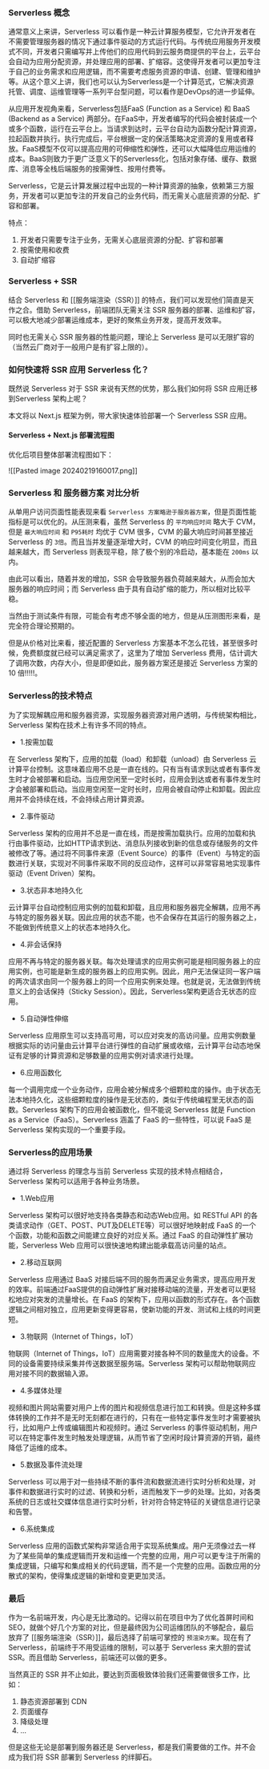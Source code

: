 ### Serverless 概念
通常意义上来讲，Serverless 可以看作是一种云计算服务模型，它允许开发者在不需要管理服务器的情况下通过事件驱动的方式运行代码。与传统应用服务开发模式不同，开发者只需编写并上传他们的应用代码到云服务商提供的平台上，云平台会自动为应用分配资源，并处理应用的部署、扩缩容。这使得开发者可以更加专注于自己的业务需求和应用逻辑，而不需要考虑服务资源的申请、创建、管理和维护等。从这个意义上讲，我们也可以认为Serverless是一个计算范式，它解决资源托管、调度、运维管理等一系列平台型问题，可以看作是DevOps的进一步延伸。

从应用开发视角来看，Serverless包括FaaS (Function as a Service) 和 BaaS (Backend as a Service) 两部分。在FaaS中，开发者编写的代码会被封装成一个或多个函数，运行在云平台上。当请求到达时，云平台自动为函数分配计算资源，拉起函数并执行。执行完成后，平台根据一定的保活策略决定资源的复用或者释放。FaaS模型不仅可以提高应用的可伸缩性和弹性，还可以大幅降低应用运维的成本。BaaS则致力于更广泛意义下的Serverless化，包括对象存储、缓存、数据库、消息等全栈后端服务的按需弹性、按用付费等。

Serverless，它是云计算发展过程中出现的一种计算资源的抽象，依赖第三方服务，开发者可以更加专注的开发自己的业务代码，而无需关心底层资源的分配、扩容和部署。

特点：

1. 开发者只需要专注于业务，无需关心底层资源的分配、扩容和部署
2. 按需使用和收费
3. 自动扩缩容

### Serverless + SSR

结合 Serverless 和 [[服务端渲染（SSR）]] 的特点，我们可以发现他们简直是天作之合。借助 Serverless，前端团队无需关注 SSR 服务器的部署、运维和扩容，可以极大地减少部署运维成本，更好的聚焦业务开发，提高开发效率。

同时也无需关心 SSR 服务器的性能问题，理论上 Serverless 是可以无限扩容的（当然云厂商对于一般用户是有扩容上限的）。

### 如何快速将 SSR 应用 Serverless 化？

既然说 Serverless 对于 SSR 来说有天然的优势，那么我们如何将 SSR 应用迁移到Serverless 架构上呢？

本文将以 Next.js 框架为例，带大家快速体验部署一个 Serverless SSR 应用。

#### Serverless + Next.js 部署流程图

优化后项目整体部署流程图如下：

![[Pasted image 20240219160017.png]]

### Serverless 和 服务器方案 对比分析

从单用户访问页面性能表现来看 `Serverless 方案略逊于服务器方案`，但是页面性能指标是可以优化的。从压测来看，虽然 Serverless 的 `平均响应时间` 略大于 CVM，但是 `最大响应时间` 和 `P95耗时` 均优于 CVM 很多，CVM 的最大响应时间甚至接近 Serverless 的 `3倍`。而且当并发量逐渐增大时，CVM 的响应时间变化明显，而且越来越大，而 Serverless 则表现平稳，除了极个别的冷启动，基本能在 `200ms` 以内。

由此可以看出，随着并发的增加，SSR 会导致服务器负荷越来越大，从而会加大服务器的响应时间；而 Serverless 由于具有自动扩缩的能力，所以相对比较平稳。

当然由于测试条件有限，可能会有考虑不够全面的地方，但是从压测图形来看，是完全符合理论预期的。

但是从价格对比来看，接近配置的 Serverless 方案基本不怎么花钱，甚至很多时候，免费额度就已经可以满足需求了，这里为了增加 Serverless 费用，估计调大了调用次数，内存大小，但是即便如此，服务器方案还是接近 Serverless 方案的 10 倍!!!!!。

### Serverless的技术特点

为了实现解耦应用和服务器资源，实现服务器资源对用户透明，与传统架构相比，Serverless 架构在技术上有许多不同的特点。

- 1.按需加载

在 Serverless 架构下，应用的加载（load）和卸载（unload）由 Serverless 云计算平台控制。这意味着应用不总是一直在线的。只有当有请求到达或者有事件发生时才会被部署和启动。当应用空闲至一定时长时，应用会到达或者有事件发生时才会被部署和启动。当应用空闲至一定时长时，应用会被自动停止和卸载。因此应用并不会持续在线，不会持续占用计算资源。

- 2.事件驱动

Serverless 架构的应用并不总是一直在线，而是按需加载执行。应用的加载和执行由事件驱动，比如HTTP请求到达、消息队列接收到新的信息或存储服务的文件被修改了等。通过将不同事件来源（Event Source）的事件（Event）与特定的函数进行关联，实现对不同事件采取不同的反应动作，这样可以非常容易地实现事件驱动（Event Driven）架构。

- 3.状态非本地持久化

云计算平台自动控制应用实例的加载和卸载，且应用和服务器完全解耦，应用不再与特定的服务器关联。因此应用的状态不能，也不会保存在其运行的服务器之上，不能做到传统意义上的状态本地持久化。

- 4.非会话保持

应用不再与特定的服务器关联。每次处理请求的应用实例可能是相同服务器上的应用实例，也可能是新生成的服务器上的应用实例。因此，用户无法保证同一客户端的两次请求由同一个服务器上的同一个应用实例来处理。也就是说，无法做到传统意义上的会话保持（Sticky Session）。因此，Serverless架构更适合无状态的应用。

- 5.自动弹性伸缩

Serverless 应用原生可以支持高可用，可以应对突发的高访问量。应用实例数量根据实际的访问量由云计算平台进行弹性的自动扩展或收缩，云计算平台动态地保证有足够的计算资源和足够数量的应用实例对请求进行处理。

- 6.应用函数化

每一个调用完成一个业务动作，应用会被分解成多个细颗粒度的操作。由于状态无法本地持久化，这些细颗粒度的操作是无状态的，类似于传统编程里无状态的函数。Serverless 架构下的应用会被函数化，但不能说 Serverless 就是 Function as a Service（FaaS）。Serverless 涵盖了 FaaS 的一些特性，可以说 FaaS 是 Serverless 架构实现的一个重要手段。

### Serverless的应用场景

通过将 Serverless 的理念与当前 Serverless 实现的技术特点相结合，Serverless 架构可以适用于各种业务场景。

- 1.Web应用

Serverless 架构可以很好地支持各类静态和动态Web应用。如 RESTful API 的各类请求动作（GET、POST、PUT及DELETE等）可以很好地映射成 FaaS 的一个个函数，功能和函数之间能建立良好的对应关系。通过 FaaS 的自动弹性扩展功能，Serverless Web 应用可以很快速地构建出能承载高访问量的站点。

- 2.移动互联网

Serverless 应用通过 BaaS 对接后端不同的服务而满足业务需求，提高应用开发的效率。前端通过FaaS提供的自动弹性扩展对接移动端的流量，开发者可以更轻松地应对突发的流量增长。在 FaaS 的架构下，应用以函数的形式存在。各个函数逻辑之间相对独立，应用更新变得更容易，使新功能的开发、测试和上线的时间更短。

- 3.物联网（Internet of Things，IoT）

物联网（Internet of Things，IoT）应用需要对接各种不同的数量庞大的设备。不同的设备需要持续采集并传送数据至服务端。Serverless 架构可以帮助物联网应用对接不同的数据输入源。

- 4.多媒体处理

视频和图片网站需要对用户上传的图片和视频信息进行加工和转换。但是这种多媒体转换的工作并不是无时无刻都在进行的，只有在一些特定事件发生时才需要被执行，比如用户上传或编辑图片和视频时。通过 Serverless 的事件驱动机制，用户可以在特定事件发生时触发处理逻辑，从而节省了空闲时段计算资源的开销，最终降低了运维的成本。

- 5.数据及事件流处理

Serverless 可以用于对一些持续不断的事件流和数据流进行实时分析和处理，对事件和数据进行实时的过滤、转换和分析，进而触发下一步的处理。比如，对各类系统的日志或社交媒体信息进行实时分析，针对符合特定特征的关键信息进行记录和告警。

- 6.系统集成

Serverless 应用的函数式架构非常适合用于实现系统集成。用户无须像过去一样为了某些简单的集成逻辑而开发和运维一个完整的应用，用户可以更专注于所需的集成逻辑，只编写和集成相关的代码逻辑，而不是一个完整的应用。函数应用的分散式的架构，使得集成逻辑的新增和变更更加灵活。



### 最后

作为一名前端开发，内心是无比激动的。记得以前在项目中为了优化首屏时间和 SEO，就做个好几个方案的对比，但是最终因为公司运维团队的不够配合，最后放弃了 [[服务端渲染（SSR）]]，最后选择了前端可掌控的 `预渲染方案`。现在有了 Serverless，前端终于不用受运维的限制，可以基于 Serverless 来大胆的尝试 SSR。而且借助 Serverless，前端还可以做的更多。

当然真正的 SSR 并不止如此，要达到页面极致体验我们还需要做很多工作，比如：

1. 静态资源部署到 CDN
2. 页面缓存
3. 降级处理
4. ...

但是这些无论是部署到服务器还是 Serverless，都是我们需要做的工作。并不会成为我们将 SSR 部署到 Serverless 的绊脚石。